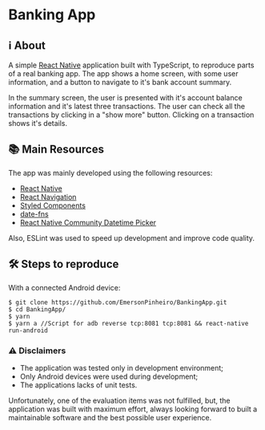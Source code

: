 # Banking App

## :information_source: About

A simple [React Native](https://reactnative.dev/) application built with TypeScript, to reproduce parts of a real banking app.
The app shows a home screen, with some user information, and a button to navigate to it's bank account summary.

In the summary screen, the user is presented with it's account balance information and it's latest three transactions. The user can check all the transactions by clicking in a "show more" button. Clicking on a transaction shows it's details.

## :books: Main Resources

The app was mainly developed using the following resources:

- [React Native](https://reactnative.dev/)
- [React Navigation](https://reactnavigation.org/)
- [Styled Components](https://styled-components.com/)
- [date-fns](https://date-fns.org/)
- [React Native Community Datetime Picker](https://github.com/react-native-datetimepicker/datetimepicker)

Also, ESLint was used to speed up development and improve code quality.

## :hammer_and_wrench: Steps to reproduce

With a connected Android device:

```
$ git clone https://github.com/EmersonPinheiro/BankingApp.git
$ cd BankingApp/
$ yarn
$ yarn a //Script for adb reverse tcp:8081 tcp:8081 && react-native run-android
```

### :warning: Disclaimers

- The application was tested only in development environment;
- Only Android devices were used during development;
- The applications lacks of unit tests.

Unfortunately, one of the evaluation items was not fulfilled, but, the application was built with maximum effort, always looking forward to built a maintainable software and the best possible user experience.
